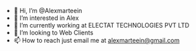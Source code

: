 - 👋 Hi, I’m @Alexmarteein
- 👀 I’m interested in Alex
- 🌱 I’m currently working at ELECTAT TECHNOLOGIES PVT LTD 
- 💞️ I’m looking to Web Clients
- 📫 How to reach  just email me at alexmarteein@gmail.com

<!---
Alexmarteein/Alexmarteein is a ✨ special ✨ repository because its `README.md` (this file) appears on your GitHub profile.
You can click the Preview link to take a look at your changes.
--->
